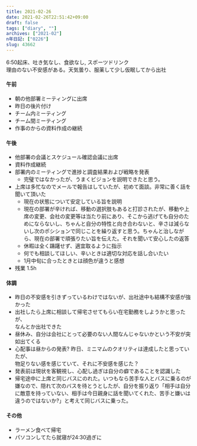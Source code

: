 ```yaml
---
title: 2021-02-26
date: 2021-02-26T22:51:42+09:00
draft: false
tags: ["diary", ""]
archives: ["2021-02"]
n年日記: ["0226"]
slug: 43662
---
```

6:50起床、吐き気なし、食欲なし, スポーツドリンク  
理由のない不安感がある。天気曇り、服薬して少し仮眠してから出社
#### 午前
- 朝の他部署ミーティングに出席
- 昨日の後片付け
- チーム内ミーティング
- チーム間ミーティング
- 作事のからの資料作成の継続
#### 午後
- 他部署の会議とスケジュール確認会議に出席
- 資料作成継続
- 部署内のミーティングで進捗と調査結果および戦略を発表
  - 完璧ではなかったが、うまくビジョンを説明できたと思う。
- 上席は多忙なのでメールで報告はしていたが、初めて面談。非常に善く話を聞いて頂いた　　
  - 現在の状態について安定している旨を説明 
  - 現在の部署が辛ければ、移動の選択肢もあると打診されたが、移動や上席の変更、会社の変更等は当たり前にあり、そこから逃げても自分のためにならないし、ちゃんと自分の特性と向き合わないと、辛さは減らないし次のポシションで同じことを繰り返すと思う。ちゃんと治しながら、現在の部署で頑張りたい旨を伝えた。それを聞いて安心したの返答
  - 休暇は全く躊躇せず、適宜取るように指示
  - 何でも相談してほしい、辛いときは適切な対応を話し合いたい
  - 1月中旬に合ったときとは顔色が違うと感想
- 残業 1.5h
#### 体調
- 昨日の不安感を引きずっているわけではないが、出社途中も結構不安感が強かった
- 出社したら上席に相談して帰宅させてもらい在宅勤務をしようかと思ったが、  
なんとか出社できた
- 昼休み、自分は会社にとって必要のない人間なんじゃないかという不安が突如出てくる
- 心配事は昼からの発表? 昨日、ミニマムのクオリティは達成したと思っていたが、  
物足りない感を感じていて、それに不安感を感じた？  
- 発表前は現状を客観視し、心配し過ぎは自分の癖であることを認識した
- 帰宅途中に上席と同じバスにのれた。いつもなら苦手な人とバスに乗るのが嫌なので、隠れて次のバスを待とうとしたが、自分を振り返り「相手は自分に敵意を持っていない、相手は今日親身に話を聞いてくれた、苦手と嫌いは違うのではないか?」と考えて同じバスに乗った。
#### その他
- ラーメン食べて帰宅
- パソコンしてたら就寝が24:30過ぎに
